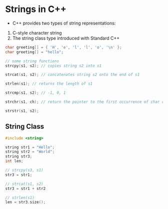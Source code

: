 # Strings in C++

- C++ provides two types of string representations:

1. C-style character string
2. The string class type introduced with Standard C++

```cpp
char greeting[] = { 'H', 'e', 'l', 'l', 'o', '\n' };
char greeting[] = "hello";

// some string functions
strcpy(s1, s2); // copies string s2 into s1

strcat(s1, s2); // concatenates string s2 onto the end of s1

strlen(s1); // returns the length of s1

strcmp(s1, s2); // -1, 0, 1

strchr(s1, ch); // return the pointer to the first occurrence of char ch in s1

strstr(s1, s2);
```

## String Class

```cpp
#include <string>

string str1 = "Hello";
string str2 = "World";
string str3;
int len;

// strcpy(s3, s1)
str3 = str1;

// strcat(s1, s2)
str3 = str1 + str2

// strlen(s1)
len = str3.size();
```
